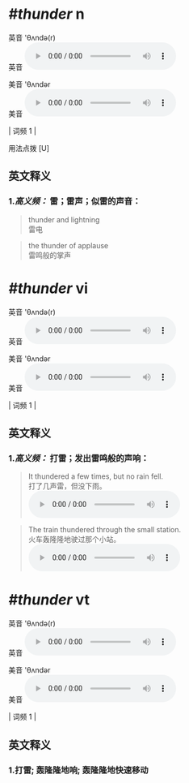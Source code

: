 # ***\#thunder*** n
英音 'θʌndə(r)  
英音
<audio src="./media/thunder-B.aac" controls="controls"></audio>

美音 'θʌndər  
美音
<audio src="./media/thunder.aac" controls="controls"></audio>



| 词频 1 |  

用法点拨  [U]

英文释义
---
### 1.*高义频：* **雷；雷声；似雷的声音：**  

 > thunder and lightning   
 > 雷电    

 > the thunder of applause   
 > 雷鸣般的掌声    


# ***\#thunder*** vi
英音 'θʌndə(r)  
英音
<audio src="./media/thunder-B.aac" controls="controls"></audio>

美音 'θʌndər  
美音
<audio src="./media/thunder.aac" controls="controls"></audio>



| 词频 1 |  

英文释义
---
### 1.*高义频：* **打雷；发出雷鸣般的声响：**  

 > It thundered a few times, but no rain fell.   
 > 打了几声雷，但没下雨。    
<audio src="./media/thunder-1.aac" controls="controls"></audio>

 > The train thundered through the small station.   
 > 火车轰隆隆地驶过那个小站。    
<audio src="./media/thunder-2.aac" controls="controls"></audio>


# ***\#thunder*** vt
英音 'θʌndə(r)  
英音
<audio src="./media/thunder-B.aac" controls="controls"></audio>

美音 'θʌndər  
美音
<audio src="./media/thunder.aac" controls="controls"></audio>



| 词频 1 |  

英文释义
---
### 1.**打雷; 轰隆隆地响; 轰隆隆地快速移动**  


